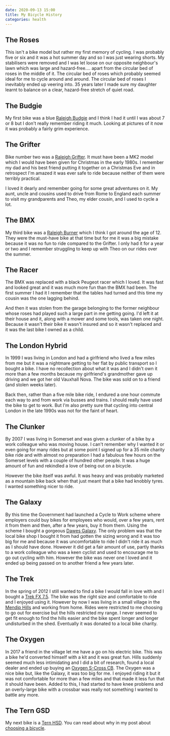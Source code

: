 ```yaml
---
date: 2020-09-13 15:00
title: My Bicycle History
categories: health
---
```


## The Roses

This isn't a bike model but rather my first memory of cycling. I was probably five or six and it was a hot summer day and so I was just wearing shorts. My stabilisers were removed and I was let loose on our opposite neighbour's lawn which was large and hazard-free.... apart from the circular bed of roses in the middle of it. The circular bed of roses which probably seemed ideal for me to cycle around and around. The circular bed of roses I inevitably ended up veering into. 35 years later I made sure my daughter learnt to balance on a clear, hazard-free stretch of quiet road.

## The Budgie

My first bike was a blue [Raleigh Budgie](https://www.doyouremember.co.uk/memory/raleigh-budgie) and I think I had it until I was about 7 or 8 but I don't really remember riding it much. Looking at pictures of it now it was probably a fairly grim experience.

## The Grifter

Bike number two was a [Raleigh Grifter](https://en.wikipedia.org/wiki/Raleigh_Grifter). It must have been a MK2 model which I would have been given for Christmas in the early 1980s. I remember my dad and his best friend putting it together on a Christmas Eve and in retrospect I'm amazed it was ever safe to ride because neither of them were terribly practical.

I loved it dearly and remember going for some great adventures on it. My aunt, uncle and cousins used to drive from Rome to England each summer to visit my grandparents and Theo, my elder cousin, and I used to cycle a lot.

## The BMX

My third bike was a [Raleigh Burner](https://en.wikipedia.org/wiki/Raleigh_Burner) which I think I got around the age of 12. They were the must-have bike at that time but for me it was a big mistake because it was no fun to ride compared to the Grifter. I only had it for a year or two and I remember struggling to keep up with Theo on our rides over the summer.

## The Racer

The BMX was replaced with a black Peugeot racer which I loved. It was fast and looked great and it was much more fun than the BMX had been. The first summer I had it I remember that the tables had turned and this time my cousin was the one lagging behind.

And then it was stolen from the garage belonging to the former neighbour whose roses had played such a large part in me getting going. I'd left it at their house and it, along with a mower and some tools, was taken one night. Because it wasn't their bike it wasn't insured and so it wasn't replaced and it was the last bike I owned as a child.

## The London Hybrid

In 1999 I was living in London and had a girlfriend who lived a few miles from me but it was a nightmare getting to her flat by public transport so I bought a bike. I have no recollection about what it was and I didn't own it more than a few months because my girlfriend's grandmother gave up driving and we got her old Vauxhall Nova. The bike was sold on to a friend (and stolen weeks later).

Back then, rather than a five mile bike ride, I endured a one hour commute each way to and from work via busses and trains. I should really have used the bike to get to work. But I'm also pretty sure that cycling into central London in the late 1990s was not for the faint of heart.

## The Clunker

By 2007 I was living in Somerset and was given a clunker of a bike by a work colleague who was moving house. I can't remember why I wanted it or even going for many rides but at some point I signed up for a 35 mile charity bike ride and with almost no preparation I had a fabulous few hours on the Somerset levels with a couple of hundred other people. It was a huge amount of fun and rekindled a love of being out on a bicycle.

However the bike itself was awful. It was heavy and was probably marketed as a mountain bike back when that just meant that a bike had knobbly tyres. I wanted something nicer to ride.

## The Galaxy

By this time the Government had launched a Cycle to Work scheme where employers could buy bikes for employees who would, over a few years, rent it from them and then, after a few years, buy it from them. Using the scheme I bought a gorgeous [Dawes Galaxy](https://en.wikipedia.org/wiki/Dawes_Galaxy). The only problem was that the local bike shop I bought it from had gotten the sizing wrong and it was too big for me and because it was uncomfortable to ride I didn't ride it as much as I should have done. However it did get a fair amount of use, partly thanks to a work colleague who was a keen cyclist and used to encourage me to go out cycling with him. However the bike was never one I loved and it ended up being passed on to another friend a few years later.

## The Trek

In the spring of 2012 I still wanted to find a bike I would fall in love with and I bought a [Trek FX 7.5](https://archive.trekbikes.com/us/en/2012/Trek/7_5_fx#/us/en/2012/Trek/7_5_fx/details). The bike was the right size and comfortable to ride and I enjoyed using it. However by now I was living in a small village in the [Mendip Hills](https://en.wikipedia.org/wiki/Mendip_Hills) and working from home. Rides were restricted to me choosing to go out for exercise but the hills restricted my range. I never seemed to get fit enough to find the hills easier and the bike spent longer and longer undisturbed in the shed. Eventually it was donated to a local bike charity.

## The Oxygen

In 2017 a friend in the village let me have a go on his electric bike. This was a bike he'd converted himself with a kit and it was great fun. Hills suddenly seemed much less intimidating and I did a bit of research, found a local dealer and ended up buying an [Oxygen S-Cross CB](https://www.oxygenbicycles.com/shop-2/s-cross-cb/). The Oxygen was a nice bike but, like the Galaxy, it was too big for me. I enjoyed riding it but it was not comfortable for more than a few miles and that made it less fun that it should have been. Added to this, I had started to have knee problems and an overly-large bike with a crossbar was really not something I wanted to battle any more.

## The Tern GSD

My next bike is a [Tern HSD](https://www.ternbicycles.com/bikes/471/hsd). You can read about why in my post about [choosing a bicycle](https://www.swwritings.com/post/2020-09-13-choosing-a-new-bike).
